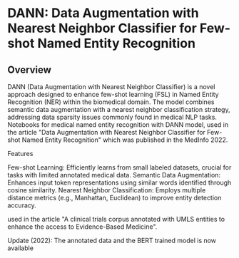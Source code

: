 # DANN: Data Augmentation with Nearest Neighbor Classifier for Few-shot Named Entity Recognition

## Overview

DANN (Data Augmentation with Nearest Neighbor Classifier) is a novel approach designed to enhance few-shot learning (FSL) in Named Entity Recognition (NER) within the biomedical domain. The model combines semantic data augmentation with a nearest neighbor classification strategy, addressing data sparsity issues commonly found in medical NLP tasks.
Notebooks for medical named entity recognition with DANN model, used in the article "Data Augmentation with Nearest Neighbor Classifier for Few-shot Named Entity Recognition" which was published in the MedInfo 2022.

Features

Few-shot Learning: Efficiently learns from small labeled datasets, crucial for tasks with limited annotated medical data.
    Semantic Data Augmentation: Enhances input token representations using similar words identified through cosine similarity.
    Nearest Neighbor Classification: Employs multiple distance metrics (e.g., Manhattan, Euclidean) to improve entity detection accuracy.
    
used in the article "A clinical trials corpus annotated with UMLS entities to enhance the access to Evidence-Based Medicine".

Update (2022): The annotated data and the BERT trained model is now available
